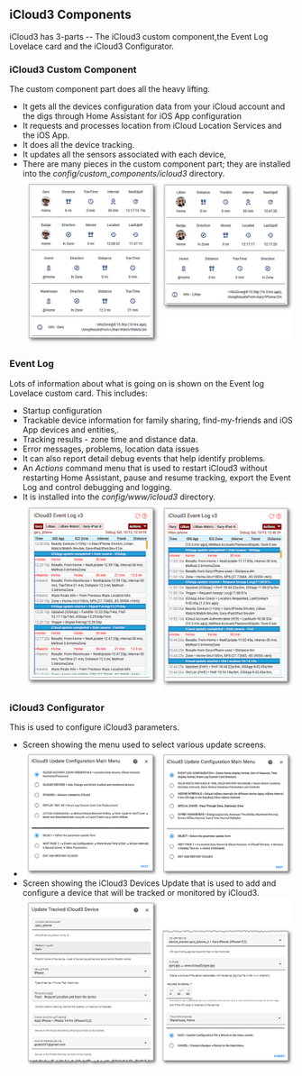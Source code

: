 ## iCloud3 Components

iCloud3 has 3-parts -- The iCloud3 custom component,the Event Log Lovelace card and the iCloud3 Configurator.

### iCloud3 Custom Component
The custom component part does all the heavy lifting. 
  - It gets all the devices configuration data from your iCloud account and the digs through Home Assistant for iOS App configuration
  - It requests and processes location from iCloud Location Services and the iOS App.
  - It does all the device tracking.
  - It updates all the sensors associated with each device,
  - There are many pieces in the custom component part; they are installed into the *config/custom_components/icloud3* directory. 
    ![](../images/tracking-gary-lillian-home.png)

### Event Log
Lots of information about what is going on is shown on the Event log Lovelace custom card. This includes:
  - Startup configuration
  - Trackable device information for family sharing, find-my-friends and iOS App devices and entities,.
  - Tracking results - zone time and distance data.
  - Error messages, problems, location data issues
  - It can also report detail debug events that help identify problems.
  - An *Actions* command menu that is used to restart iCloud3 without restarting Home Assistant, pause and resume tracking, export the Event Log and control debugging and logging.
  - It is installed into the *config/www/icloud3* directory.
    ![](../images/tracking-gary-lillian-home-evlog.png)

### iCloud3 Configurator
This is used to configure iCloud3 parameters. 
  - Screen showing the menu used to select various update screens.
  - ![](../images/cf-menu-1-2-sbs.png)
  - Screen showing the iCloud3 Devices Update that is used to add and configure a device that will be tracked or monitored by iCloud3.
    ![](../images/cf-device-update-1-2-sbs.png)
